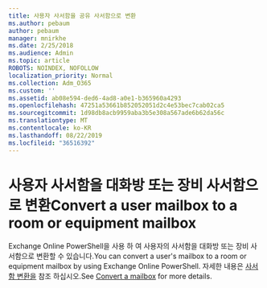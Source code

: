 ```yaml
---
title: 사용자 사서함을 공유 사서함으로 변환
ms.author: pebaum
author: pebaum
manager: mnirkhe
ms.date: 2/25/2018
ms.audience: Admin
ms.topic: article
ROBOTS: NOINDEX, NOFOLLOW
localization_priority: Normal
ms.collection: Adm_O365
ms.custom: ''
ms.assetid: ab08e594-ded6-4ad8-a0e1-b365960a4293
ms.openlocfilehash: 47251a53661b852052051d2c4e53bec7cab02ca5
ms.sourcegitcommit: 1d98db8acb9959aba3b5e308a567ade6b62da56c
ms.translationtype: MT
ms.contentlocale: ko-KR
ms.lasthandoff: 08/22/2019
ms.locfileid: "36516392"
---
```

# <a name="convert-a-user-mailbox-to-a-room-or-equipment-mailbox"></a><span data-ttu-id="df90f-102">사용자 사서함을 대화방 또는 장비 사서함으로 변환</span><span class="sxs-lookup"><span data-stu-id="df90f-102">Convert a user mailbox to a room or equipment mailbox</span></span>

<span data-ttu-id="df90f-103">Exchange Online PowerShell을 사용 하 여 사용자의 사서함을 대화방 또는 장비 사서함으로 변환할 수 있습니다.</span><span class="sxs-lookup"><span data-stu-id="df90f-103">You can convert a user's mailbox to a room or equipment mailbox by using Exchange Online PowerShell.</span></span> <span data-ttu-id="df90f-104">자세한 내용은 [사서함 변환을](https://go.microsoft.com/fwlink/p/?LinkId=832875) 참조 하십시오.</span><span class="sxs-lookup"><span data-stu-id="df90f-104">See [Convert a mailbox](https://go.microsoft.com/fwlink/p/?LinkId=832875) for more details.</span></span> 
  


